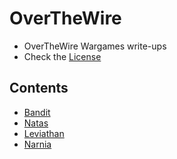 # OverTheWire
- OverTheWire Wargames write-ups
- Check the [License](https://github.com/maldevel/OverTheWire/blob/master/LICENSE)

## Contents
- [Bandit](#Bandit)
- [Natas](#Natas)
- [Leviathan](#Leviathan)
- [Narnia](#Narnia)


